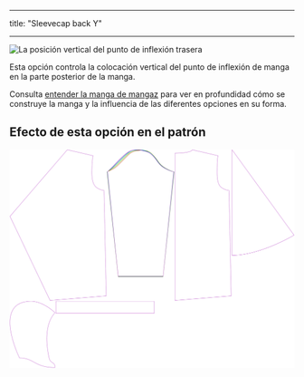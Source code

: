 - - -
title: "Sleevecap back Y"
- - -

![La posición vertical del punto de inflexión trasera](./sleevecapbackfactory.svg)

Esta opción controla la colocación vertical del punto de inflexión de manga en la parte posterior de la manga.

<Tip>

Consulta [entender la manga de mangaz](/docs/patterns/brian/options#understanding-the-sleevecap) para ver
en profundidad cómo se construye la manga y la influencia de las diferentes opciones en su forma.

</Tip>

## Efecto de esta opción en el patrón

![Esta imagen muestra el efecto de esta opción superponiendo varias variantes que tienen un valor diferente para esta opción](yuri_sleevecapbackfactory_sample.svg "Effect of this option on the pattern")
